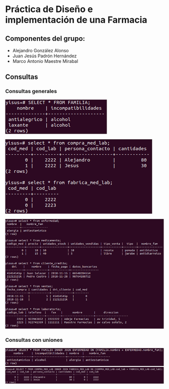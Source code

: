 # Práctica de Diseño e implementación de una Farmacia

## Componentes del grupo:
- Alejandro González Alonso
- Juan Jesús Padrón Hernández
- Marco Antonio Maestre Mirabal

## Consultas
### Consultas generales
![Consulta select * from familia](https://github.com/alu0100997910/abbdd-practicas/blob/master/Farmacia/capturas/select%20_%20from%20familia.png)



![select * from compra_med lab y fabrica_med_lab](https://github.com/alu0100997910/abbdd-practicas/blob/master/Farmacia/capturas/select%20_%203.png)

![Varias consultas de select * from ...](https://github.com/alu0100997910/abbdd-practicas/blob/master/Farmacia/capturas/select%20_%202.png)
### Consultas con uniones
![Consulta con unión de FAMILIA y ENFERMEDAD](https://github.com/alu0100997910/abbdd-practicas/blob/master/Farmacia/capturas/select%20inner%20join.png)
![Consulta con unión de COMPRA_MED_LAB y FABRICA_MED_LAB](https://github.com/alu0100997910/abbdd-practicas/blob/master/Farmacia/capturas/select%20inner%20join%202.png)
